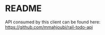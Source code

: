 # README

API consumed by this client can be found here: https://github.com/mmahjoubi/rail-todo-api
